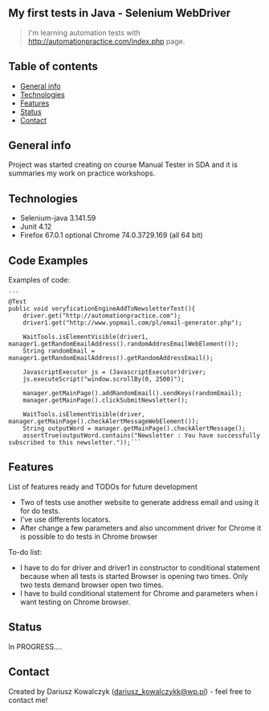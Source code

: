 ## My first tests in Java - Selenium WebDriver
>I'm learning automation tests with  http://automationpractice.com/index.php page.

## Table of contents
* [General info](#general-info)
* [Technologies](#technologies)
* [Features](#features)
* [Status](#status)
* [Contact](#contact)

## General info
Project was started creating on course Manual Tester in SDA and it is summaries my work on practice workshops. 

## Technologies
* Selenium-java 3.141.59
* Junit 4.12
* Firefox 67.0.1 optional Chrome 74.0.3729.169  (all 64 bit)

## Code Examples
Examples of code:

    ```
    @Test
    public void veryficationEngineAddToNewsletterTest(){
        driver.get("http://automationpractice.com");
        driver1.get("http://www.yopmail.com/pl/email-generator.php");
    
        WaitTools.isElementVisible(driver1, manager1.getRandomEmailAddress().randomAddresEmailWebElement());
        String randomEmail = manager1.getRandomEmailAddress().getRandomAddressEmail();
    
        JavascriptExecutor js = (JavascriptExecutor)driver;
        js.executeScript("window.scrollBy(0, 2500)");
    
        manager.getMainPage().addRandomEmail().sendKeys(randomEmail);
        manager.getMainPage().clickSubmitNewsletter();
    
        WaitTools.isElementVisible(driver, manager.getMainPage().checkAlertMessageWebElement());
        String outputWord = manager.getMainPage().checkAlertMessage();
        assertTrue(outputWord.contains("Newsletter : You have successfully subscribed to this newsletter."));```



## Features
List of features ready and TODOs for future development
* Two of tests use another website to generate address email and using it for do tests.
* I've use differents locators.
* After change a few parameters and also uncomment driver for Chrome it is possible to do tests in Chrome browser

To-do list:
* I have to do for driver and driver1 in constructor to conditional statement because when all tests is started Browser is opening two times. Only two tests demand browser open two times.
* I have to build conditional statement for Chrome and parameters when i want testing on Chrome browser.

## Status
In PROGRESS....

## Contact
Created by Dariusz Kowalczyk (dariusz_kowalczykk@wp.pl) - feel free to contact me!
